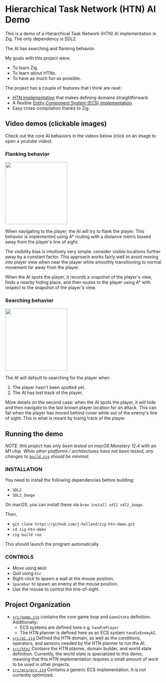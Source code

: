 # Hierarchical Task Network (HTN) AI Demo
This is a demo of a Hierarchical Task Network (HTN) AI implementation in Zig.
The only dependency is SDL2.

The AI has searching and flanking behavior.

My goals with this project were:
- To learn Zig.
- To learn about HTNs.
- To have as much fun as possible.

The project has a couple of features that I think are neat:
- [HTN implementation](./src/htn/) that makes defining domains straightforward.
- A flexible [Entity Component System (ECS) implementation](./src/ecs/).
- Easy cross-compilation thanks to Zig.


## Video demos (clickable images)
Check out the core AI behaviors in the videos below (click on an image to open a youtube video).

### Flanking behavior

[<img src=https://img.youtube.com/vi/8vVUdJZckKI/0.jpg width="200"/>](https://youtu.be/8vVUdJZckKI)

When navigating to the player, the AI will try to flank the player. 
This behavior is implemented using A* routing with a distance metric biased away from the player's line of sight.

The visibility bias is intuitively very simple: consider visible locations further away by a constant factor.
This approach works fairly well to avoid moving into player view when near the player while smoothly transitioning to normal movement far away from the player.

When the AI spots the player, it records a snapshot of the player's view, finds a nearby hiding place, and then routes to the player using A* with respect to the snapshot of the player's view.

### Searching behavior
[<img src=https://img.youtube.com/vi/tNm8sTDeY2o/0.jpg width="200"/>](https://youtu.be/tNm8sTDeY2o)

The AI will default to searching for the player when
1. The player hasn't been spotted yet.
2. The AI has lost track of the player.

More details on the second case: when the AI spots the player, it will hide and then navigate to the last known player location for an attack.
This can fail when the player has moved behind cover while out of the enemy's line of sight.
This is what is meant by losing track of the player.


## Running the demo
*NOTE: this project has only been tested on macOS Monetery 12.4 with an M1 chip. While other platforms / architectures have not been tested, any changes to [`build.zig`](./build.zig) should be minimal.*

### **INSTALLATION**
You need to install the following dependencies before building:
- `SDL2`
- `SDL2_Image`

On macOS, you can install these via `brew install sdl2 sdl2_image`.

Then, 
- `git clone https://github.com/j-helland/zig-htn-demo.git`
- `cd zig-htn-demo`
- `zig build run`

This should launch the program automatically.

### **CONTROLS**
- Move using `WASD`
- Quit using `Esc`
- Right-click to spawn a wall at the mouse position.
- `Spacebar` to spawn an enemy at the mouse position.
- Use the mouse to control the line-of-sight.


## Project Organization
- [`src/game.zig`](./src/game.zig) contains the core game loop and `GameState` definition. Additionally:
    - ECS systems are defined here e.g. `handlePlayer`
    - The HTN planner is defined here as an ECS system `handleEnemyAI`.
- [`src/ai.zig`](./src/ai.zig) Defined the HTN domain, as well as the conditions, operators, and sensors needed by the HTN planner to run the AI.
- [`src/htn/`](./src/htn/) Contains the HTN planner, domain builder, and world state definition. Currently, the world state is specialized to this demo, meaning that this HTN implementation requires a small amount of work to be used in other projects.
- [`src/ecs/ecs.zig`](./src/ecs/ecs.zig) Contains a generic ECS implementation. It is not currently optimized.
